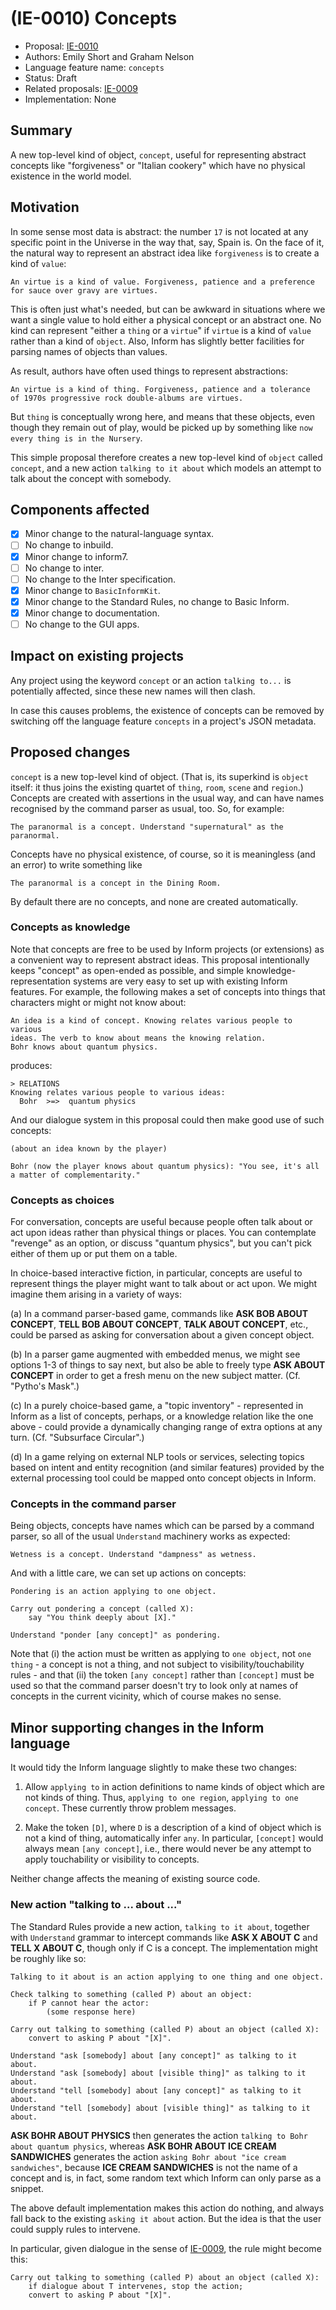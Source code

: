 # (IE-0010) Concepts

* Proposal: [IE-0010](0010-concepts.md)
* Authors: Emily Short and Graham Nelson
* Language feature name: `concepts`
* Status: Draft
* Related proposals: [IE-0009](0009-dialogue-sections.md)
* Implementation: None

## Summary

A new top-level kind of object, `concept`, useful for representing abstract
concepts like "forgiveness" or "Italian cookery" which have no physical
existence in the world model.

## Motivation

In some sense most data is abstract: the number `17` is not located at any
specific point in the Universe in the way that, say, Spain is. On the face
of it, the natural way to represent an abstract idea like `forgiveness`
is to create a kind of `value`:

	An virtue is a kind of value. Forgiveness, patience and a preference
	for sauce over gravy are virtues.

This is often just what's needed, but can be awkward in situations where
we want a single value to hold either a physical concept or an abstract one.
No kind can represent "either a `thing` or a `virtue`" if `virtue` is a kind of
`value` rather than a kind of `object`. Also, Inform has slightly better
facilities for parsing names of objects than values.

As result, authors have often used things to represent abstractions:

	An virtue is a kind of thing. Forgiveness, patience and a tolerance
	of 1970s progressive rock double-albums are virtues.

But `thing` is conceptually wrong here, and means that these objects, even
though they remain out of play, would be picked up by something like
`now every thing is in the Nursery`.

This simple proposal therefore creates a new top-level kind of `object`
called `concept`, and a new action `talking to it about` which models an
attempt to talk about the concept with somebody.

## Components affected

- [x] Minor change to the natural-language syntax.
- [ ] No change to inbuild.
- [x] Minor change to inform7.
- [ ] No change to inter.
- [ ] No change to the Inter specification.
- [x] Minor change to `BasicInformKit`.
- [x] Minor change to the Standard Rules, no change to Basic Inform.
- [x] Minor change to documentation.
- [ ] No change to the GUI apps.

## Impact on existing projects

Any project using the keyword `concept` or an action `talking to...` is
potentially affected, since these new names will then clash.

In case this causes problems, the existence of concepts can be removed by
switching off the language feature `concepts` in a project's JSON metadata.

## Proposed changes

`concept` is a new top-level kind of object. (That is, its superkind
is `object` itself: it thus joins the existing quartet of `thing`, `room`, `scene`
and `region`.) Concepts are created with assertions in the usual way, and can
have names recognised by the command parser as usual, too. So, for example:

	The paranormal is a concept. Understand "supernatural" as the paranormal.

Concepts have no physical existence, of course, so it is meaningless (and
an error) to write something like

	The paranormal is a concept in the Dining Room.

By default there are no concepts, and none are created automatically.

### Concepts as knowledge

Note that concepts are free to be used by Inform projects (or extensions) as
a convenient way to represent abstract ideas. This proposal intentionally
keeps "concept" as open-ended as possible, and simple knowledge-representation
systems are very easy to set up with existing Inform features. For example,
the following makes a set of concepts into things that characters might or
might not know about:

	An idea is a kind of concept. Knowing relates various people to various
	ideas. The verb to know about means the knowing relation.
	Bohr knows about quantum physics.

produces:

	> RELATIONS
	Knowing relates various people to various ideas:
	  Bohr  >=>  quantum physics

And our dialogue system in this proposal could then make good use of such
concepts:

	(about an idea known by the player)

	Bohr (now the player knows about quantum physics): "You see, it's all
	a matter of complementarity."

### Concepts as choices

For conversation, concepts are useful because people often talk about or act
upon ideas rather than physical things or places. You can contemplate "revenge"
as an option, or discuss "quantum physics", but you can't pick either of them
up or put them on a table.

In choice-based interactive fiction, in particular, concepts are useful to
represent things the player might want to talk about or act upon. We might
imagine them arising in a variety of ways:

(a) In a command parser-based game, commands like **ASK BOB ABOUT CONCEPT**,
**TELL BOB ABOUT CONCEPT**, **TALK ABOUT CONCEPT**, etc., could be parsed as
asking for conversation about a given concept object.

(b) In a parser game augmented with embedded menus, we might see options 1-3
of things to say next, but also be able to freely type **ASK ABOUT CONCEPT**
in order to get a fresh menu on the new subject matter. (Cf. "Pytho's Mask".)

(c) In a purely choice-based game, a "topic inventory" - represented in Inform
as a list of concepts, perhaps, or a knowledge relation like the one above -
could provide a dynamically changing range of extra options at any turn.
(Cf. "Subsurface Circular".)

(d) In a game relying on external NLP tools or services, selecting topics based
on intent and entity recognition (and similar features) provided by the external
processing tool could be mapped onto concept objects in Inform.

### Concepts in the command parser

Being objects, concepts have names which can be parsed by a command parser, so
all of the usual `Understand` machinery works as expected:

	Wetness is a concept. Understand "dampness" as wetness.

And with a little care, we can set up actions on concepts:

	Pondering is an action applying to one object.

	Carry out pondering a concept (called X):
		say "You think deeply about [X]."

	Understand "ponder [any concept]" as pondering.

Note that (i) the action must be written as applying to `one object`, not `one
thing` - a concept is not a thing, and not subject to visibility/touchability
rules - and that (ii) the token `[any concept]` rather than `[concept]` must
be used so that the command parser doesn't try to look only at names of concepts
in the current vicinity, which of course makes no sense.

## Minor supporting changes in the Inform language

It would tidy the Inform language slightly to make these two changes:

1. Allow `applying to` in action definitions to name kinds of object which are
not kinds of thing. Thus, `applying to one region`, `applying to one concept`.
These currently throw problem messages.

2. Make the token `[D]`, where `D` is a description of a kind of object which is
not a kind of thing, automatically infer `any`. In particular, `[concept]` would
always mean `[any concept]`, i.e., there would never be any attempt to apply
touchability or visibility to concepts.

Neither change affects the meaning of existing source code.

### New action "talking to ... about ..."

The Standard Rules provide a new action, `talking to it about`, together with
`Understand` grammar to intercept commands like **ASK X ABOUT C** and
**TELL X ABOUT C**, though only if C is a concept. The implementation might be
roughly like so:

	Talking to it about is an action applying to one thing and one object.

	Check talking to something (called P) about an object:
		if P cannot hear the actor:
			(some response here)

	Carry out talking to something (called P) about an object (called X):
		convert to asking P about "[X]".

	Understand "ask [somebody] about [any concept]" as talking to it about.
	Understand "ask [somebody] about [visible thing]" as talking to it about.
	Understand "tell [somebody] about [any concept]" as talking to it about.
	Understand "tell [somebody] about [visible thing]" as talking to it about.

**ASK BOHR ABOUT PHYSICS** then generates the action `talking to Bohr about
quantum physics`, whereas **ASK BOHR ABOUT ICE CREAM SANDWICHES** generates the
action `asking Bohr about "ice cream sandwiches"`, because **ICE CREAM SANDWICHES**
is not the name of a concept and is, in fact, some random text which Inform
can only parse as a snippet.

The above default implementation makes this action do nothing, and always
fall back to the existing `asking it about` action. But the idea is that the
user could supply rules to intervene.

In particular, given dialogue in the sense of [IE-0009](0009-dialogue-sections.md),
the rule might become this:

	Carry out talking to something (called P) about an object (called X):
		if dialogue about T intervenes, stop the action;
		convert to asking P about "[X]".
